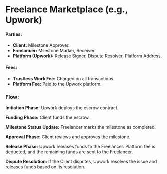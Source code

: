 # Freelance Marketplace (e.g., Upwork)

#### **Parties:**

* **Client:** Milestone Approver.
* **Freelancer:** Milestone Marker, Receiver.
* **Platform (Upwork):** Release Signer, Dispute Resolver, Platform Address.

#### **Fees:**

* **Trustless Work Fee:** Charged on all transactions.
* **Platform Fee:** Paid to the Upwork platform.

### **Flow:**

**Initiation Phase:** Upwork deploys the escrow contract.

**Funding Phase:** Client funds the escrow.

**Milestone Status Update:** Freelancer marks the milestone as completed.

**Approval Phase:** Client reviews and approves the milestone.

**Release Phase:** Upwork releases funds to the Freelancer. Platform fee is deducted, and the remaining funds are sent to the Freelancer.

**Dispute Resolution:** If the Client disputes, Upwork resolves the issue and releases funds based on its resolution.
